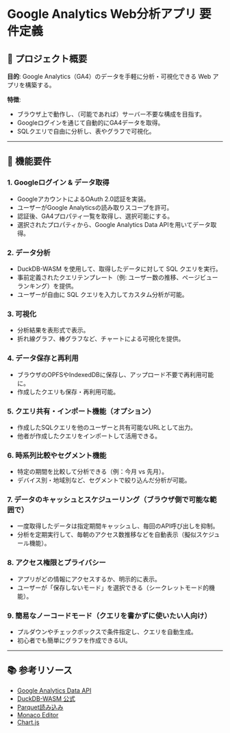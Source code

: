 
# Google Analytics Web分析アプリ 要件定義

## 🎯 プロジェクト概要

**目的**:
Google Analytics（GA4）のデータを手軽に分析・可視化できる Web アプリを構築する。

**特徴**:
- ブラウザ上で動作し、（可能であれば）サーバー不要な構成を目指す。
- Googleログインを通じて自動的にGA4データを取得。
- SQLクエリで自由に分析し、表やグラフで可視化。

---

## 🧱 機能要件

### 1. Googleログイン & データ取得
- GoogleアカウントによるOAuth 2.0認証を実装。
- ユーザーがGoogle Analyticsの読み取りスコープを許可。
- 認証後、GA4プロパティ一覧を取得し、選択可能にする。
- 選択されたプロパティから、Google Analytics Data APIを用いてデータ取得。

### 2. データ分析
- DuckDB-WASM を使用して、取得したデータに対して SQL クエリを実行。
- 事前定義されたクエリテンプレート（例: ユーザー数の推移、ページビューランキング）を提供。
- ユーザーが自由に SQL クエリを入力してカスタム分析が可能。

### 3. 可視化
- 分析結果を表形式で表示。
- 折れ線グラフ、棒グラフなど、チャートによる可視化を提供。

### 4. データ保存と再利用
- ブラウザのOPFSやIndexedDBに保存し、アップロード不要で再利用可能に。
- 作成したクエリも保存・再利用可能。

### 5. クエリ共有・インポート機能（オプション）
- 作成したSQLクエリを他のユーザーと共有可能なURLとして出力。
- 他者が作成したクエリをインポートして活用できる。

### 6. 時系列比較やセグメント機能
- 特定の期間を比較して分析できる（例：今月 vs 先月）。
- デバイス別・地域別など、セグメントで絞り込んだ分析が可能。

### 7. データのキャッシュとスケジューリング（ブラウザ側で可能な範囲で）
- 一度取得したデータは指定期間キャッシュし、毎回のAPI呼び出しを抑制。
- 分析を定期実行して、毎朝のアクセス数推移などを自動表示（擬似スケジュール機能）。

### 8. アクセス権限とプライバシー
- アプリがどの情報にアクセスするか、明示的に表示。
- ユーザーが「保存しないモード」を選択できる（シークレットモード的機能）。

### 9. 簡易なノーコードモード（クエリを書かずに使いたい人向け）
- プルダウンやチェックボックスで条件指定し、クエリを自動生成。
- 初心者でも簡単にグラフを作成できるUI。

---

## 📚 参考リソース
- [Google Analytics Data API](https://developers.google.com/analytics/devguides/reporting/data/v1)
- [DuckDB-WASM 公式](https://duckdb.org/2021/10/29/duckdb-wasm.html)
- [Parquet読み込み](https://duckdb.org/docs/data/parquet/overview.html)
- [Monaco Editor](https://microsoft.github.io/monaco-editor/)
- [Chart.js](https://www.chartjs.org/)

